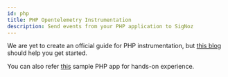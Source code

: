 ```yaml
---
id: php
title: PHP Opentelemetry Instrumentation
description: Send events from your PHP application to SigNoz
---
```


We are yet to create an official guide for PHP instrumentation, but [this blog](TODO) should help you get started.

You can also refer [this](https://github.com/SigNoz/sample-php-app) sample PHP app for hands-on experience.
